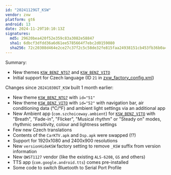 ```yaml
---
id: "20241129GT_KSW"
vendor: zxw
platform: gt6
android: 13
date: 2024-11-29T10:10:13Z
signatures:
  md5: 29620bea420f52e359c83a3082e58847
  sha1: 6dbcf3dfdd36a6d61ee5785664f7ebc2d0159080
  sha256: 72c20308d464e2ce27c37f2c5c58de32fe815faa24938151cb453fb36b0a4194
---
```

Summary:
- New themes [`KSW_BENZ_NTG7`](/headunits/themes/zxw/51-ksw_benz_ntg7) and [`KSW_BENZ_VITO`](/headunits/themes/zxw/52-ksw_benz_vito)
- Initial support for Czech language (ID `21` in [zxw_factory_config.xml](/headunits/factory-settings/zxw))

Changes since `20241030GT_KSW` built 1 month earlier:
- New theme [`KSW_BENZ_NTG7`](/headunits/themes/zxw/51-ksw_benz_ntg7) with `id="51"`
- New theme [`KSW_BENZ_VITO`](/headunits/themes/zxw/52-ksw_benz_vito) with `id="52"` with navigation bar, air conditioning data (°C/°F) and ambient light settings via an additional app
- New Ambient app (`com.szchoiceway.ambient`) for [`KSW_BENZ_VITO`](/headunits/themes/zxw/52-ksw_benz_vito) with "Breath", "Fade-in", "Flicker", "Musical rhythm" or "Steady on" modes, rhythmic sensitivity, colour and lightness settings
- Few new Czech translations
- Contents of the `CarKTV.apk` and `Dsp.apk` were swapped (!?)
- Support for 1920x1080 and 2400x900 resolutions
- New `versionHideKSW` factory setting to remove `_KSW` suffix from version information
- New `QWST1127` vendor (like the existing `ALS-6208`, `GS` and others)
- TTS app (`com.google.android.tts`) comes pre-installed
- Some code to switch Bluetooth to Serial Port Profile